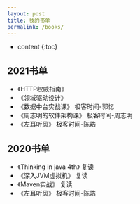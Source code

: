 ```yaml
---
layout: post
title: 我的书单
permalink: /books/
---
```


* content
{:toc}

2021书单
-----------------------------------------------------------------
+ 《HTTP权威指南》
+ 《领域驱动设计》
+ 《数据中台实战课》 极客时间-郭忆
+ 《周志明的软件架构课》 极客时间-周志明
+ 《左耳听风》 极客时间-陈皓

2020书单
-----------------------------------------------------------------

+ 《Thinking in java 4th》 复读
+ 《深入JVM虚拟机》 复读
+ 《Maven实战》 复读
+ 《左耳听风》 极客时间-陈皓

<br />
